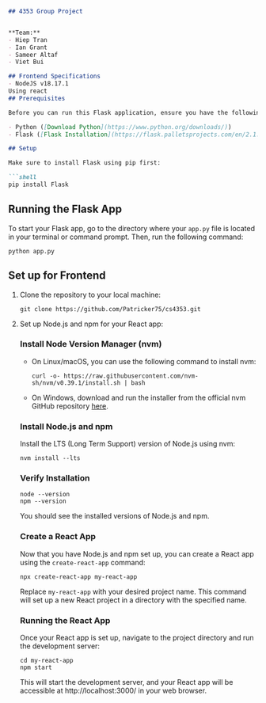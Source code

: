 ```markdown
## 4353 Group Project


**Team:**
- Hiep Tran
- Ian Grant
- Sameer Altaf
- Viet Bui

## Frontend Specifications
- NodeJS v18.17.1
Using react
## Prerequisites

Before you can run this Flask application, ensure you have the following installed:

- Python ([Download Python](https://www.python.org/downloads/))
- Flask ([Flask Installation](https://flask.palletsprojects.com/en/2.1.x/installation/))

## Setup

Make sure to install Flask using pip first:

```shell
pip install Flask
```

## Running the Flask App

To start your Flask app, go to the directory where your `app.py` file is located in your terminal or command prompt. Then, run the following command:

```shell
python app.py
```

## Set up for Frontend

1. Clone the repository to your local machine:

   ```shell
   git clone https://github.com/Patricker75/cs4353.git
   ```

2. Set up Node.js and npm for your React app:

   ### Install Node Version Manager (nvm)

   - On Linux/macOS, you can use the following command to install nvm:

     ```shell
     curl -o- https://raw.githubusercontent.com/nvm-sh/nvm/v0.39.1/install.sh | bash
     ```

   - On Windows, download and run the installer from the official nvm GitHub repository [here](https://github.com/nvm-sh/nvm).

   ### Install Node.js and npm

   Install the LTS (Long Term Support) version of Node.js using nvm:

   ```shell
   nvm install --lts
   ```

   ### Verify Installation

   ```shell
   node --version
   npm --version
   ```

   You should see the installed versions of Node.js and npm.

   ### Create a React App

   Now that you have Node.js and npm set up, you can create a React app using the `create-react-app` command:

   ```shell
   npx create-react-app my-react-app
   ```

   Replace `my-react-app` with your desired project name. This command will set up a new React project in a directory with the specified name.

   ### Running the React App

   Once your React app is set up, navigate to the project directory and run the development server:

   ```shell
   cd my-react-app
   npm start
   ```

   This will start the development server, and your React app will be accessible at http://localhost:3000/ in your web browser.






